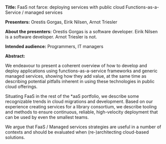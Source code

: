 **Title:** FaaS not farce: deploying services with public cloud Functions-as-a-Service / managed services

**Presenters:** Orestis Gorgas, Eirik Nilsen, Arnot Triesler

**About the presenters:** Orestis Gorgas is a software developer. Eirik Nilsen is a software developer. Arnot Triesler is not.

**Intended audience:** Programmers, IT managers

**Abstract:** 

We endeavour to present a coherent overview of how to develop and deploy applications using functions-as-a-service frameworks and generic managed services, showing how they add value, at the same time as describing potential pitfalls inherent in using these technologies in public cloud offerings.

Situating FaaS in the rest of the *aaS portfolio, we describe some recognizable trends in cloud migrations and development. Based on our experience creating services for a library consortium, we describe tooling and methods to ensure continuous, reliable, high-velocity deployment that can be used by even the smallest teams.
 
We argue that FaaS / Managed services strategies are useful in a number of contexts and should be evaluated when (re-)architecting cloud-based solutions.